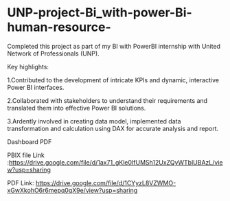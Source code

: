 # UNP-project-Bi_with-power-Bi-human-resource-
Completed this project as part of my BI with PowerBI internship with United Network of Professionals (UNP).

Key highlights:

1.Contributed to the development of intricate KPIs and dynamic, interactive Power BI interfaces.

2.Collaborated with stakeholders to understand their requirements and translated them into effective Power BI solutions.

3.Ardently involved in creating data model, implemented data transformation and calculation using DAX for accurate analysis and report.

Dashboard PDF

 PBIX file Link :https://drive.google.com/file/d/1ax71_gKle0IfUMSh12UxZQyWTblUBAzL/view?usp=sharing

 PDF Link: https://drive.google.com/file/d/1CYyzL8VZWMO-xGwXkohO6r6mepq0qX9e/view?usp=sharing
